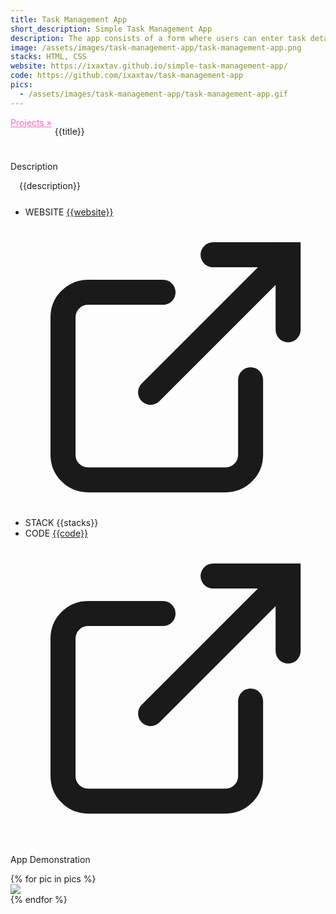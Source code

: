 ```yaml
---
title: Task Management App
short_description: Simple Task Management App
description: The app consists of a form where users can enter task details such as title, description, and deadline. When the user submits the form, the addTask function is triggered. It validates the input fields, creates a task object, and stores it in the browser's localStorage.
image: /assets/images/task-management-app/task-management-app.png
stacks: HTML, CSS
website: https://ixaxtav.github.io/simple-task-management-app/
code: https://github.com/ixaxtav/task-management-app
pics:
  - /assets/images/task-management-app/task-management-app.gif
---
```


<div>
    <div style="display: flex;">
        <a href="/projects" style="color: rgb(255, 99, 195)">Projects &raquo;</a>
        <p style="padding-left: 5px;"> {{title}}
        </p>
    </div>
    <div style="margin-top: 25px">
        <p class="section-title">Description</p>
        <p style="text-indent: 1em">{{description}}</p>
    </div>
    <div style="margin-top: 25px">
        <ul>
            <li>
                <div>
                    <span class="badge">WEBSITE</span>
                    <a href="{{website}}" class="project-url">
                    {{website}}
                    <svg viewBox="0 0 24 24" focusable="false" class="icon"><g fill="none" stroke="currentColor" stroke-linecap="round" stroke-width="2"><path d="M18 13v6a2 2 0 0 1-2 2H5a2 2 0 0 1-2-2V8a2 2 0 0 1 2-2h6"></path><path d="M15 3h6v6"></path><path d="M10 14L21 3"></path></g></svg>
                    </a>
                </div>
            </li>
            <li>
                <div>
                <span class="badge">STACK</span>
                <span>{{stacks}}</span>
                </div>
            </li>
            <li>
                <div>
                <span class="badge">CODE</span>
                   <a href="{{code}}" class="project-url">
                    {{code}}
                    <svg viewBox="0 0 24 24" focusable="false" class="icon"><g fill="none" stroke="currentColor" stroke-linecap="round" stroke-width="2"><path d="M18 13v6a2 2 0 0 1-2 2H5a2 2 0 0 1-2-2V8a2 2 0 0 1 2-2h6"></path><path d="M15 3h6v6"></path><path d="M10 14L21 3"></path></g></svg>
                    </a>
                </div>
            </li>
        </ul>
    </div>
    <div style="margin-top: 25px">
        <p class="section-title">App Demonstration</p>
        {% for pic in pics %}
        <div class="app-demonstration">
            <img src="{{pic}}">
        </div>
        {% endfor %}
    </div>
</div>
